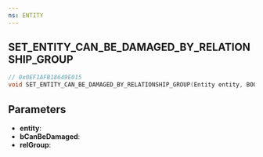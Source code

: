 ```yaml
---
ns: ENTITY
---
```

## SET_ENTITY_CAN_BE_DAMAGED_BY_RELATIONSHIP_GROUP

```c
// 0x0EF1AFB18649E015
void SET_ENTITY_CAN_BE_DAMAGED_BY_RELATIONSHIP_GROUP(Entity entity, BOOL bCanBeDamaged, int relGroup);
```

## Parameters
* **entity**:
* **bCanBeDamaged**:
* **relGroup**:
